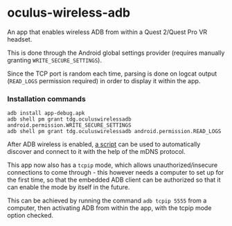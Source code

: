 # oculus-wireless-adb
An app that enables wireless ADB from within a Quest 2/Quest Pro VR headset.

This is done through the Android global settings provider (requires manually granting `WRITE_SECURE_SETTINGS`).

Since the TCP port is random each time, parsing is done on logcat output (`READ_LOGS` permission required) in order to display it within the app.

### Installation commands
```
adb install app-debug.apk
adb shell pm grant tdg.oculuswirelessadb android.permission.WRITE_SECURE_SETTINGS
adb shell pm grant tdg.oculuswirelessadb android.permission.READ_LOGS
```

After ADB wireless is enabled, [a script](script/) can be used to automatically discover and connect to it with the help of the mDNS protocol.

This app now also has a `tcpip` mode, which allows unauthorized/insecure connections to come through - this however needs a computer to set up for the first time, so that the embedded ADB client can be authorized so that it can enable the mode by itself in the future.

This can be achieved by running the command `adb tcpip 5555` from a computer, then activating ADB from within the app, with the tcpip mode option checked.
